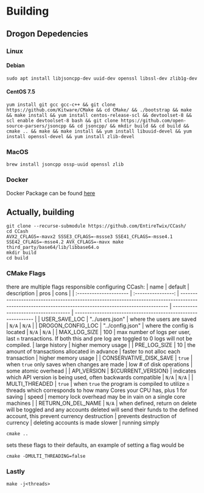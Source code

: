 # Building

## Drogon Depedencies 

### Linux
#### Debian
`sudo apt install libjsoncpp-dev uuid-dev openssl libssl-dev zlib1g-dev`
#### CentOS 7.5
`yum install git gcc gcc-c++ && git clone https://github.com/Kitware/CMake && cd CMake/ && ./bootstrap && make && make install && yum install centos-release-scl && devtoolset-8 && scl enable devtoolset-8 bash && git clone https://github.com/open-source-parsers/jsoncpp && cd jsoncpp/ && mkdir build && cd build && cmake .. && make && make install && yum install libuuid-devel && yum install openssl-devel && yum install zlib-devel`
### MacOS
`brew install jsoncpp ossp-uuid openssl zlib`

### Docker
Docker Package can be found [here](https://github.com/EntireTwix/CCash/packages/851105)


## Actually, building
```
git clone --recurse-submodule https://github.com/EntireTwix/CCash/
cd CCash
AVX2_CFLAGS=-mavx2 SSSE3_CFLAGS=-mssse3 SSE41_CFLAGS=-msse4.1 SSE42_CFLAGS=-msse4.2 AVX_CFLAGS=-mavx make third_party/base64/lib/libbase64.o
mkdir build
cd build
```

### CMake Flags
there are multiple flags responsible configuring CCash:
| name                   |      default       | description                                                                                                                                             | pros                                 | cons                                                          |
| :--------------------- | :----------------: | ------------------------------------------------------------------------------------------------------------------------------------------------------- | ------------------------------------ | ------------------------------------------------------------- |
| USER_SAVE_LOC          |  "../users.json"   | where the users are saved                                                                                                                               | `N/A`                                | `N/A`                                                         |
| DROGON_CONFIG_LOC      |  "../config.json"  | where the config is located                                                                                                                             | `N/A`                                | `N/A`                                                         |
| MAX_LOG_SIZE           |        100         | max number of logs per user, last `n` transactions. If both this and pre log are toggled to 0 logs will not be compiled.                                | large history                        | higher memory usage                                           |
| PRE_LOG_SIZE           |         10         | the amount of transactions allocated in advance                                                                                                         | faster to not alloc each transaction | higher memory usage                                           |
| CONSERVATIVE_DISK_SAVE |       `true`       | when `true` only saves when changes are made                                                                                                            | low # of disk operations             | some atomic overhead                                          |
| API_VERSION            | ${CURRENT_VERSION} | indicates which API version is being used, often backwards compatible                                                                                   | `N/A`                                | `N/A`                                                         |
| MULTI_THREADED         |       `true`       | when `true` the program is compiled to utilize `n` threads which corresponds to how many Cores your CPU has, plus 1 for saving                          | speed                                | memory lock overhead may be in vain on a single core machines |
| RETURN_ON_DEL_NAME     |       `N/A`        | when defined, return on delete will be toggled and any accounts deleted will send their funds to the defined account, this prevent currency destruction | prevents destruction of currency     | deleting accounts is made slower                              |
running simply 
```
cmake ..
```

sets these flags to their defaults, an example of setting a flag would be 
```
cmake -DMULTI_THREADING=false
```

### Lastly
```
make -j<threads>
```